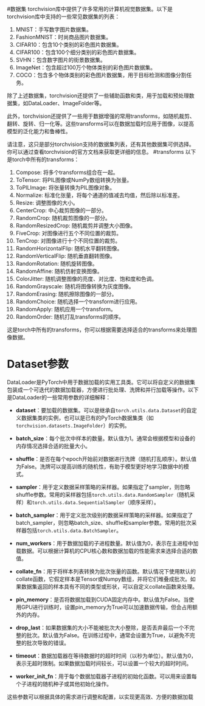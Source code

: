 #数据集
torchvision库中提供了许多常用的计算机视觉数据集。以下是torchvision库中支持的一些常见数据集的列表：

1.  MNIST：手写数字图片数据集。
2.  FashionMNIST：时尚商品图片数据集。
3.  CIFAR10：包含10个类别的彩色图片数据集。
4.  CIFAR100：包含100个细分类别的彩色图片数据集。
5.  SVHN：包含数字图片的街景数据集。
6.  ImageNet：包含超过100万个物体类别的彩色图片数据集。
7.  COCO：包含多个物体类别的彩色图片数据集，用于目标检测和图像分割任务。

除了上述数据集，torchvision还提供了一些辅助函数和类，用于加载和预处理数据集，如DataLoader、ImageFolder等。

此外，torchvision还提供了一些用于数据增强的常用transforms，如随机裁剪、翻转、旋转、归一化等。这些transforms可以在数据加载时应用于图像，以提高模型的泛化能力和鲁棒性。

请注意，这只是部分torchvision支持的数据集列表，还有其他数据集可供选择。你可以通过查看torchvision的官方文档来获取更详细的信息。
#transforms
以下是torch中所有的transforms：

1.  Compose: 将多个transforms组合在一起。
2.  ToTensor: 将PIL图像或NumPy数组转换为张量。
3.  ToPILImage: 将张量转换为PIL图像对象。
4.  Normalize: 标准化张量，将每个通道的值减去均值，然后除以标准差。
5.  Resize: 调整图像的大小。
6.  CenterCrop: 中心裁剪图像的一部分。
7.  RandomCrop: 随机裁剪图像的一部分。
8.  RandomResizedCrop: 随机裁剪并调整大小图像。
9.  FiveCrop: 对图像进行五个不同位置的裁剪。
10.  TenCrop: 对图像进行十个不同位置的裁剪。
11.  RandomHorizontalFlip: 随机水平翻转图像。
12.  RandomVerticalFlip: 随机垂直翻转图像。
13.  RandomRotation: 随机旋转图像。
14.  RandomAffine: 随机仿射变换图像。
15.  ColorJitter: 随机调整图像的亮度、对比度、饱和度和色调。
16.  RandomGrayscale: 随机将图像转换为灰度图像。
17.  RandomErasing: 随机擦除图像的一部分。
18.  RandomChoice: 随机选择一个transform进行应用。
19.  RandomApply: 随机应用一个transform。
20.  RandomOrder: 随机打乱transforms的顺序。

这是torch中所有的transforms，你可以根据需要选择适合的transforms来处理图像数据。

# Dataset参数
DataLoader是PyTorch中用于数据加载的实用工具类。它可以将自定义的数据集包装成一个可迭代的数据加载器，方便进行批处理、洗牌和并行加载等操作。以下是DataLoader的一些常用参数的详细解释：

*   **dataset**：要加载的数据集。可以是继承自`torch.utils.data.Dataset`的自定义数据集类的实例，也可以是已有的PyTorch数据集类（如`torchvision.datasets.ImageFolder`）的实例。
    
*   **batch\_size**：每个批次中样本的数量。默认值为1。通常会根据模型和设备的内存情况选择合适的批量大小。
    
*   **shuffle**：是否在每个epoch开始前对数据进行洗牌（随机打乱顺序）。默认值为False。洗牌可以提高训练的随机性，有助于模型更好地学习数据中的模式。
    
*   **sampler**：用于定义数据采样策略的采样器。如果指定了sampler，则忽略shuffle参数。常用的采样器包括`torch.utils.data.RandomSampler`（随机采样）和`torch.utils.data.SequentialSampler`（顺序采样）。
    
*   **batch\_sampler**：用于定义批次级别的数据采样策略的采样器。如果指定了batch\_sampler，则忽略batch\_size、shuffle和sampler参数。常用的批次采样器包括`torch.utils.data.BatchSampler`。
    
*   **num\_workers**：用于数据加载的子进程数量。默认值为0，表示在主进程中加载数据。可以根据计算机的CPU核心数和数据加载的性能需求来选择合适的数值。
    
*   **collate\_fn**：用于将样本列表转换为批次张量的函数。默认情况下使用默认的collate函数，它假定样本是Tensor或Numpy数组，并将它们堆叠成批次。如果数据集返回的样本具有不同的类型或形状，可以自定义collate函数来处理。
    
*   **pin\_memory**：是否将数据加载到CUDA固定内存中。默认值为False。当使用GPU进行训练时，设置pin\_memory为True可以加速数据传输，但会占用额外的内存。
    
*   **drop\_last**：如果数据集的大小不能被批次大小整除，是否丢弃最后一个不完整的批次。默认值为False。在训练过程中，通常会设置为True，以避免不完整的批次导致的错误。
    
*   **timeout**：数据加载器在等待数据时的超时时间（以秒为单位）。默认值为0，表示无超时限制。如果数据加载时间较长，可以设置一个较大的超时时间。
    
*   **worker\_init\_fn**：用于每个数据加载器子进程的初始化函数。可以用来设置每个子进程的随机种子或其他初始化操作。
    

这些参数可以根据具体的需求进行调整和配置，以实现更高效、方便的数据加载